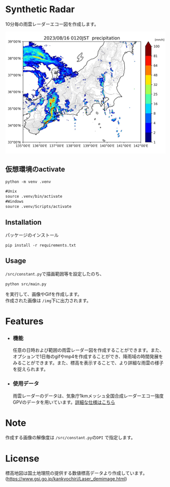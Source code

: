 # Synthetic Radar
10分毎の雨雲レーダーエコー図を作成します。

![](sample_image.jpg)


## 仮想環境のactivate
```
python -m venv .venv
```

```
#Unix
source .venv/bin/activate
#Windows
source .venv/Scripts/activate
```

## Installation
パッケージのインストール
```
pip install -r requirements.txt
```


## Usage
`/src/constant.py`で描画範囲等を設定したのち、
```
python src/main.py
```
を実行して、画像やGifを作成します。<br>
作成された画像は `/img`下に出力されます。
 
# Features
- ### 機能
   任意の日時および範囲の雨雲レーダー図を作成することができます。また、オプションで1日毎のgifやmp4を作成することができ、降雨域の時間発展をみることができます。また、標高を表示することで、より詳細な雨雲の様子を捉えられます。
   
- ### 使用データ
   雨雲レーダーのデータは、気象庁1kmメッシュ全国合成レーダーエコー強度GPVのデータを用いています。[詳細な仕様はこちら](https://www.jmbsc.or.jp/jp/online/file/f-online30100.html)<br>

 
 
# Note
作成する画像の解像度は `/src/constant.py`の`DPI` で指定します。
 
# License
標高地図は国土地理院の提供する数値標高データより作成しています。(https://www.gsi.go.jp/kankyochiri/Laser_demimage.html)